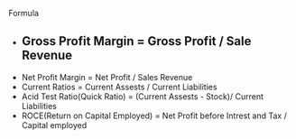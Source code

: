 Formula
 - Gross Profit Margin = Gross Profit / Sale Revenue
	 - 
 - Net Profit Margin = Net Profit / Sales Revenue
 - Current Ratios = Current Assests / Current Liabilities
 - Acid Test Ratio(Quick Ratio) = (Current Assests - Stock)/ Current Liabilities
 - ROCE(Return on Capital Employed) = Net Profit before Intrest and Tax / Capital employed
<!--stackedit_data:
eyJoaXN0b3J5IjpbLTY5MjUzMDg1OV19
-->